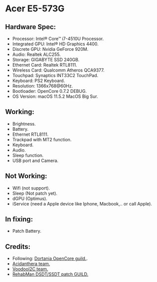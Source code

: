# Acer E5-573G
## Hardware Spec:
- Processor: Intel® Core™ i7-4510U Processor.
- Integrated GPU: Intel® HD Graphics 4400.
- Discrete GPU: Nvidia GeForce 920M.
- Audio: Realtek ALC255.
- Storage: GIGABYTE SSD 240GB.
- Ethernet Card: Realtek RTL8111.
- Wireless Card: Qualcomm Atheros QCA9377.
- Touchpad: Synaptics INT33C2 TouchPad.
- Keyboard: PS2 Keyboard.
- Resolution: 1366x768@60Hz.
- Bootloader: OpenCore 0.7.2 DEBUG.
- OS Version: macOS 11.5.2 MacOS Big Sur.

## Working:
- Brightness.
- Battery.
- Ethernet RTL8111.
- Trackpad with MT2 function.
- Keyboard.
- Audio.
- Sleep function.
- USB port and Camera.

## Not Working:
- Wifi (not support).
- Sleep (Not patch yet).
- dGPU (Optimus).
- iService (need a Apple device like Iphone, Macbook,.. or call Apple).

## In fixing:
- Patch Battery.

## Credits:
- Following: [Dortania OpenCore guild.](https://github.com/dortania).
- [Acidanthera team.](https://github.com/acidanthera)
- [VoodooI2C team.](https://github.com/VoodooI2C/VoodooI2C)
- [RehabMan DSDT/SSDT patch GUILD.](https://www.tonymacx86.com/threads/guide-patching-laptop-dsdt-ssdts.152573/)

